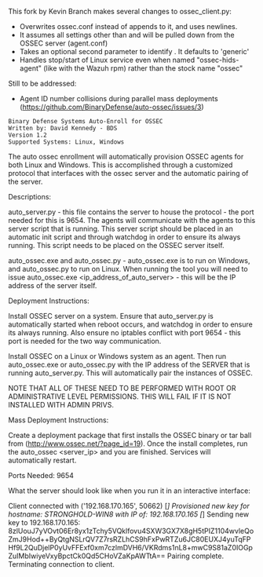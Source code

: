 

This fork by Kevin Branch makes several changes to ossec_client.py:

* Overwrites ossec.conf instead of appends to it, and uses newlines.  
* It assumes all settings other than <server-ip> and <config-profile> will be pulled down from the OSSEC server (agent.conf)
* Takes an optional second parameter to identify <config-profile>.  It defaults to 'generic'
* Handles stop/start of Linux service even when named "ossec-hids-agent" (like with the Wazuh rpm) rather than the stock name "ossec"

Still to be addressed:
* Agent ID number collisions during parallel mass deployments  (https://github.com/BinaryDefense/auto-ossec/issues/3)


~~~~~~~~~~~~~~~~~~~~~~~~~~~~~~~~~~~~~~~~~~~~~~~~~~~~~~~~~~
Binary Defense Systems Auto-Enroll for OSSEC
Written by: David Kennedy - BDS
Version 1.2
Supported Systems: Linux, Windows
~~~~~~~~~~~~~~~~~~~~~~~~~~~~~~~~~~~~~~~~~~~~~~~~~~~~~~~~~~

The auto ossec enrollment will automatically provision OSSEC agents for both Linux and Windows. This is accomplished through a customized protocol
that interfaces with the ossec server and the automatic pairing of the server. 


Descriptions:

auto_server.py - this file contains the server to house the protocol - the port needed for this is 9654. The agents will communicate with the agents to this server script that is running. This server script should be placed in an automatic init script and through watchdog in order to ensure its always running. This script needs to be placed on the OSSEC server itself.

auto_ossec.exe and auto_ossec.py - auto_ossec.exe is to run on Windows, and auto_ossec.py to run on Linux. When running the tool you will need to issue auto_ossec.exe <ip_address_of_auto_server> - this will be the IP address of the server itself.

Deployment Instructions:

Install OSSEC server on a system. Ensure that auto_server.py is automatically started when reboot occurs, and watchdog in order to ensure its always running. Also ensure no iptables conflict with port 9654 - this port is needed for the two way communication.

Install OSSEC on a Linux or Windows system as an agent. Then run auto_ossec.exe or auto_ossec.py with the IP address of the SERVER that is running auto_server.py. This will automatically pair the instances of OSSEC.

NOTE THAT ALL OF THESE NEED TO BE PERFORMED WITH ROOT OR ADMINISTRATIVE LEVEL PERMISSIONS. THIS WILL FAIL IF IT IS NOT INSTALLED WITH ADMIN PRIVS.

Mass Deployment Instructions:

Create a deployment package that first installs the OSSEC binary or tar ball from (http://www.ossec.net/?page_id=19). Once the install completes, run the auto_ossec <server_ip> and you are finished. Services will automatically restart.

Ports Needed: 9654



What the server should look like when you run it in an interactive interface:

Client connected with  ('192.168.170.165', 50662)
[*] Provisioned new key for hostname: STRONGHOLD-WIN8 with IP of: 192.168.170.165
[*] Sending new key to 192.168.170.165: 8zlUouJ7yVOvt06Er8yx1zTchy5VQklfovu4SXW3GX7X8gH5tPIZ1104wvleQoZmJ9Hod++ByQtgNSLrQV7Z7rsRZLhCS9hFxPwRTZu6JC80EUXJ4yuTqFPHf9L2QuDjelP0yUvFFExf0xm7czlmDVH6/VKRdms1nL8+mwC9S81aZ0IOGpZuIMbIwiyeVxyBpctCk0Qd5CHoVZaKpAWTtA==
Pairing complete. Terminating connection to client.

